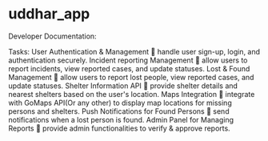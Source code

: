 # uddhar_app

Developer Documentation:

Tasks:
User Authentication & Management
🔹 handle user sign-up, login, and authentication securely.
Incident reporting Management
🔹 allow users to report incidents, view reported cases, and update statuses.
Lost & Found Management
🔹 allow users to report lost people, view reported cases, and update statuses.
Shelter Information API
🔹 provide shelter details and nearest shelters based on the user's location.
Maps Integration
🔹 integrate with GoMaps API(Or any other) to display map locations for missing persons and shelters.
Push Notifications for Found Persons
🔹 send notifications when a lost person is found.
Admin Panel for Managing Reports
🔹 provide admin functionalities to verify & approve reports.
